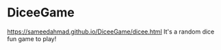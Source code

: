 # DiceeGame
https://sameedahmad.github.io/DiceeGame/dicee.html
It's a random dice fun game to play!

